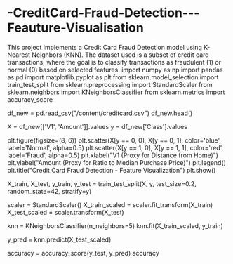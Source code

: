 # -CreditCard-Fraud-Detection---Feauture-Visualisation
This project implements a Credit Card Fraud Detection model using K-Nearest Neighbors (KNN). The dataset used is a subset of credit card transactions, where the goal is to classify transactions as fraudulent (1) or normal (0) based on selected features.
import numpy as np
import pandas as pd
import matplotlib.pyplot as plt
from sklearn.model_selection import train_test_split
from sklearn.preprocessing import StandardScaler
from sklearn.neighbors import KNeighborsClassifier
from sklearn.metrics import accuracy_score


df_new = pd.read_csv("/content/creditcard.csv")
df_new.head()

X = df_new[['V1', 'Amount']].values
y = df_new['Class'].values



plt.figure(figsize=(8, 6))
plt.scatter(X[y == 0, 0], X[y == 0, 1], color='blue', label='Normal', alpha=0.5)
plt.scatter(X[y == 1, 0], X[y == 1, 1], color='red', label='Fraud', alpha=0.5)
plt.xlabel("V1 (Proxy for Distance from Home)")
plt.ylabel("Amount (Proxy for Ratio to Median Purchase Price)")
plt.legend()
plt.title("Credit Card Fraud Detection - Feature Visualization")
plt.show()



X_train, X_test, y_train, y_test = train_test_split(X, y, test_size=0.2, random_state=42, stratify=y)



scaler = StandardScaler()
X_train_scaled = scaler.fit_transform(X_train)
X_test_scaled = scaler.transform(X_test)



knn = KNeighborsClassifier(n_neighbors=5)
knn.fit(X_train_scaled, y_train)



y_pred = knn.predict(X_test_scaled)



accuracy = accuracy_score(y_test, y_pred)
accuracy
